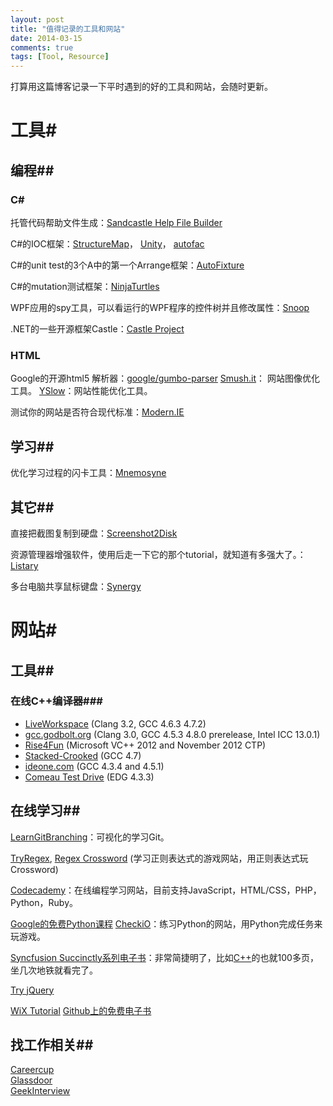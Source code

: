 ```yaml
---
layout: post
title: "值得记录的工具和网站"
date: 2014-03-15
comments: true
tags: [Tool, Resource]
---
```

打算用这篇博客记录一下平时遇到的好的工具和网站，会随时更新。

# 工具#

## 编程##

### C# ###
托管代码帮助文件生成：[Sandcastle Help File Builder](http://shfb.codeplex.com/)

C#的IOC框架：[StructureMap](http://docs.structuremap.net/)， [Unity](http://unity.codeplex.com/)， [autofac](http://code.google.com/p/autofac/)

C#的unit test的3个A中的第一个Arrange框架：[AutoFixture](https://github.com/AutoFixture)

C#的mutation测试框架：[NinjaTurtles](http://www.mutation-testing.net)

WPF应用的spy工具，可以看运行的WPF程序的控件树并且修改属性：[Snoop](http://snoopwpf.codeplex.com/)

.NET的一些开源框架Castle：[Castle Project](http://www.castleproject.org/)

### HTML ###
Google的开源html5 解析器：[google/gumbo-parser](https://github.com/google/gumbo-parser)
[Smush.it](http://developer.yahoo.com/yslow/smushit/)： 网站图像优化工具。
[YSlow](http://developer.yahoo.com/yslow/)：网站性能优化工具。

测试你的网站是否符合现代标准：[Modern.IE](http://modern.ie/en-us)

## 学习##
优化学习过程的闪卡工具：[Mnemosyne](http://mnemosyne-proj.org/)

## 其它##
直接把截图复制到硬盘：[Screenshot2Disk](http://screenshot2disk.codeplex.com/)

资源管理器增强软件，使用后走一下它的那个tutorial，就知道有多强大了。：[Listary](http://www.listary.com/)

多台电脑共享鼠标键盘：[Synergy](http://synergy-foss.org/)

# 网站#

## 工具##
### 在线C++编译器###

- [LiveWorkspace](http://liveworkspace.org/) (Clang 3.2, GCC 4.6.3 4.7.2)
- [gcc.godbolt.org](http://gcc.godbolt.org/) (Clang 3.0, GCC 4.5.3 4.8.0 prerelease, Intel ICC 13.0.1)
- [Rise4Fun](http://rise4fun.com/vcpp) (Microsoft VC++ 2012 and November 2012 CTP)
- [Stacked-Crooked](http://stacked-crooked.com/) (GCC 4.7)
- [ideone.com](http://ideone.com/) (GCC 4.3.4 and 4.5.1)
- [Comeau Test Drive](http://comeaucomputing.com/tryitout/) (EDG 4.3.3)

## 在线学习##

[LearnGitBranching](http://pcottle.github.io/learnGitBranching/)：可视化的学习Git。

[TryRegex](http://tryregex.com/), [Regex Crossword](http://regexcrossword.com/)
(学习正则表达式的游戏网站，用正则表达式玩Crossword)

[Codecademy](http://www.codecademy.com/)：在线编程学习网站，目前支持JavaScript，HTML/CSS，PHP，Python，Ruby。

[Google的免费Python课程](https://developers.google.com/edu/python/)
[CheckiO](http://www.checkio.org/)：练习Python的网站，用Python完成任务来玩游戏。

[Syncfusion Succinctly系列电子书](http://www.syncfusion.com/resources/techportal/ebooks)：非常简捷明了，比如[C++](http://www.syncfusion.com/resources/techportal/ebooks/cplusplus)的也就100多页，坐几次地铁就看完了。

[Try jQuery](http://try.jquery.com/)

[WiX Tutorial](http://wix.tramontana.co.hu/tutorial)
[Github上的免费电子书](https://github.com/vhf/free-programming-books/blob/master/free-programming-books.md?utm_campaign=Manong_Weekly_Issue_5&utm_medium=EDM&utm_source=Manong_Weekly#net-c--vb--nemerle--visual-studio)

## 找工作相关##
[Careercup](http://www.careercup.com/)  
[Glassdoor](http://www.glassdoor.com)  
[GeekInterview](http://www.geekinterview.com/)  
